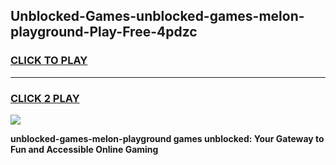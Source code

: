 
## Unblocked-Games-unblocked-games-melon-playground-Play-Free-4pdzc
<h3>
<a href="https://premium76.site?title=unblocked-games-melon-playground&ref=10A">CLICK TO PLAY</a></h3>
<hr>

<h3>
<a href="https://premium76.site?title=unblocked-games-melon-playground&ref=10A">CLICK 2 PLAY</a>
  
</h3>

<a href="https://premium76.site?title=unblocked-games-melon-playground&ref=10A"><img src="https://clearcache.store/games.png"></a>


**unblocked-games-melon-playground games unblocked: Your Gateway to Fun and Accessible Online Gaming**
